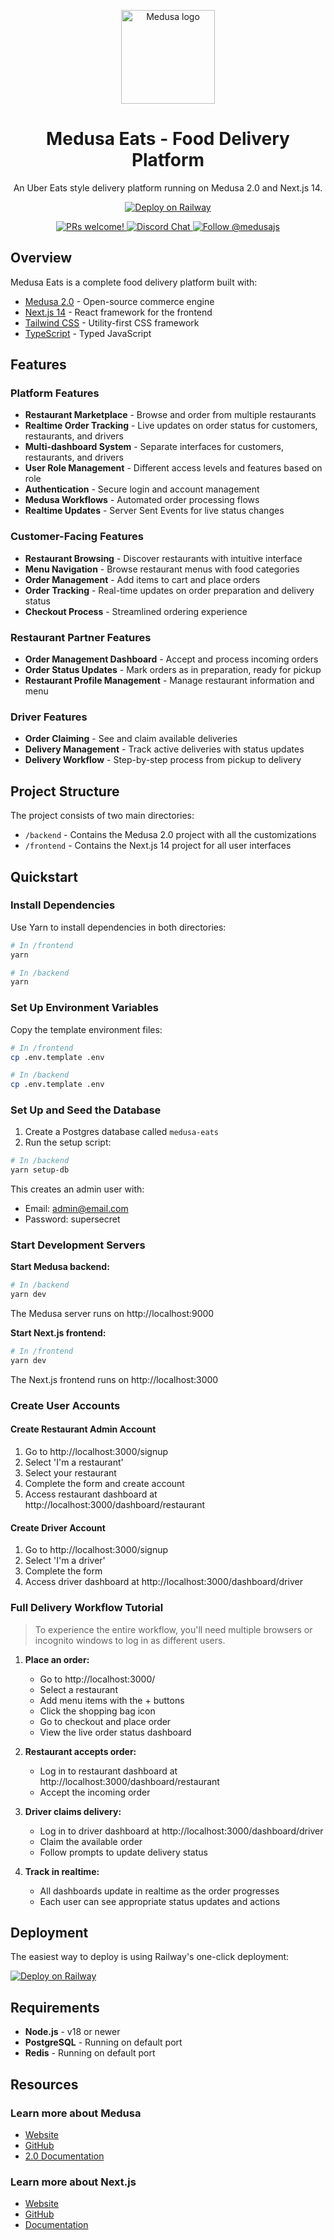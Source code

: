 <p align="center">
  <a href="https://www.medusajs.com">
  <picture>
    <source media="(prefers-color-scheme: dark)" srcset="https://user-images.githubusercontent.com/59018053/229103275-b5e482bb-4601-46e6-8142-244f531cebdb.svg">
    <source media="(prefers-color-scheme: light)" srcset="https://user-images.githubusercontent.com/59018053/229103726-e5b529a3-9b3f-4970-8a1f-c6af37f087bf.svg">
    <img alt="Medusa logo" src="https://user-images.githubusercontent.com/59018053/229103726-e5b529a3-9b3f-4970-8a1f-c6af37f087bf.svg" width="150">
    </picture>
  </a>
</p>

<h1 align="center">
  Medusa Eats - Food Delivery Platform
</h1>

<p align="center">
An Uber Eats style delivery platform running on Medusa 2.0 and Next.js 14.</p>

<p align="center">
  <a href="https://railway.app/template/QvfPwp?referralCode=-Yg50p">
    <img src="https://railway.app/button.svg" alt="Deploy on Railway">
  </a>
</p>

<p align="center">
  <a href="https://github.com/medusajs/medusa/blob/master/CONTRIBUTING.md">
    <img src="https://img.shields.io/badge/PRs-welcome-brightgreen.svg?style=flat" alt="PRs welcome!" />
  </a>
  <a href="https://discord.gg/xpCwq3Kfn8">
    <img src="https://img.shields.io/badge/chat-on%20discord-7289DA.svg" alt="Discord Chat" />
  </a>
  <a href="https://twitter.com/intent/follow?screen_name=medusajs">
    <img src="https://img.shields.io/twitter/follow/medusajs.svg?label=Follow%20@medusajs" alt="Follow @medusajs" />
  </a>
</p>

## Overview

Medusa Eats is a complete food delivery platform built with:

- [Medusa 2.0](https://medusajs.com/) - Open-source commerce engine
- [Next.js 14](https://nextjs.org/) - React framework for the frontend
- [Tailwind CSS](https://tailwindcss.com/) - Utility-first CSS framework
- [TypeScript](https://www.typescriptlang.org/) - Typed JavaScript

## Features

### Platform Features
- **Restaurant Marketplace** - Browse and order from multiple restaurants
- **Realtime Order Tracking** - Live updates on order status for customers, restaurants, and drivers
- **Multi-dashboard System** - Separate interfaces for customers, restaurants, and drivers
- **User Role Management** - Different access levels and features based on role
- **Authentication** - Secure login and account management
- **Medusa Workflows** - Automated order processing flows
- **Realtime Updates** - Server Sent Events for live status changes

### Customer-Facing Features
- **Restaurant Browsing** - Discover restaurants with intuitive interface
- **Menu Navigation** - Browse restaurant menus with food categories
- **Order Management** - Add items to cart and place orders
- **Order Tracking** - Real-time updates on order preparation and delivery status
- **Checkout Process** - Streamlined ordering experience

### Restaurant Partner Features
- **Order Management Dashboard** - Accept and process incoming orders
- **Order Status Updates** - Mark orders as in preparation, ready for pickup
- **Restaurant Profile Management** - Manage restaurant information and menu

### Driver Features
- **Order Claiming** - See and claim available deliveries
- **Delivery Management** - Track active deliveries with status updates
- **Delivery Workflow** - Step-by-step process from pickup to delivery

## Project Structure

The project consists of two main directories:

- `/backend` - Contains the Medusa 2.0 project with all the customizations
- `/frontend` - Contains the Next.js 14 project for all user interfaces

## Quickstart

### Install Dependencies

Use Yarn to install dependencies in both directories:

```bash
# In /frontend
yarn

# In /backend
yarn
```

### Set Up Environment Variables

Copy the template environment files:

```bash
# In /frontend
cp .env.template .env

# In /backend
cp .env.template .env
```

### Set Up and Seed the Database

1. Create a Postgres database called `medusa-eats`
2. Run the setup script:

```bash
# In /backend
yarn setup-db
```

This creates an admin user with:
- Email: admin@email.com
- Password: supersecret

### Start Development Servers

**Start Medusa backend:**
```bash
# In /backend
yarn dev
```
The Medusa server runs on http://localhost:9000

**Start Next.js frontend:**
```bash
# In /frontend
yarn dev
```
The Next.js frontend runs on http://localhost:3000

### Create User Accounts

#### Create Restaurant Admin Account
1. Go to http://localhost:3000/signup
2. Select 'I'm a restaurant'
3. Select your restaurant
4. Complete the form and create account
5. Access restaurant dashboard at http://localhost:3000/dashboard/restaurant

#### Create Driver Account
1. Go to http://localhost:3000/signup
2. Select 'I'm a driver'
3. Complete the form
4. Access driver dashboard at http://localhost:3000/dashboard/driver

### Full Delivery Workflow Tutorial

> To experience the entire workflow, you'll need multiple browsers or incognito windows to log in as different users.

1. **Place an order:**
   - Go to http://localhost:3000/
   - Select a restaurant
   - Add menu items with the + buttons
   - Click the shopping bag icon
   - Go to checkout and place order
   - View the live order status dashboard

2. **Restaurant accepts order:**
   - Log in to restaurant dashboard at http://localhost:3000/dashboard/restaurant
   - Accept the incoming order 

3. **Driver claims delivery:**
   - Log in to driver dashboard at http://localhost:3000/dashboard/driver
   - Claim the available order
   - Follow prompts to update delivery status

4. **Track in realtime:**
   - All dashboards update in realtime as the order progresses
   - Each user can see appropriate status updates and actions

## Deployment

The easiest way to deploy is using Railway's one-click deployment:

[![Deploy on Railway](https://railway.app/button.svg)](https://railway.app/template/QvfPwp?referralCode=-Yg50p)

## Requirements

- **Node.js** - v18 or newer
- **PostgreSQL** - Running on default port
- **Redis** - Running on default port

## Resources

### Learn more about Medusa
- [Website](https://www.medusajs.com/)
- [GitHub](https://github.com/medusajs)
- [2.0 Documentation](https://docs.medusajs.com/v2)

### Learn more about Next.js
- [Website](https://nextjs.org/)
- [GitHub](https://github.com/vercel/next.js)
- [Documentation](https://nextjs.org/docs)
